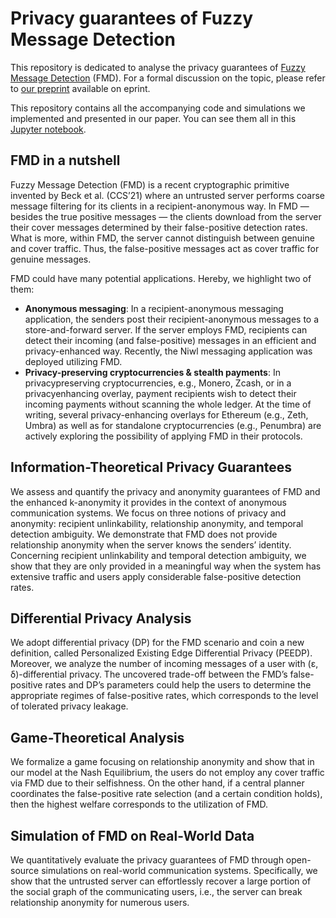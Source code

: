 # Privacy guarantees of Fuzzy Message Detection
This repository is dedicated to analyse the privacy guarantees of [Fuzzy Message Detection](https://eprint.iacr.org/2021/089.pdf) (FMD). For a formal discussion on the topic, please refer to [our preprint](https://eprint.iacr.org/2021/1180.pdf) available on eprint.

This repository contains all the accompanying code and simulations we implemented and presented in our paper. You can see them all in this [Jupyter notebook](https://github.com/seresistvanandras/FMD-analysis/blob/main/src/Analyser.ipynb).

## FMD in a nutshell
Fuzzy Message Detection (FMD) is a recent cryptographic primitive invented by Beck et al. (CCS’21) where an untrusted server performs coarse message filtering for its clients in a recipient-anonymous way. In FMD — besides the true positive messages — the clients download from the server their cover messages determined by their false-positive detection rates. What is more, within FMD, the server cannot distinguish between genuine and cover traffic. Thus, the false-positive messages act as cover traffic for genuine messages.

FMD could have many potential applications. Hereby, we highlight two of them:
 * **Anonymous messaging**: In a recipient-anonymous messaging application, the senders post their recipient-anonymous messages to a store-and-forward server. If the server employs FMD, recipients can detect their incoming (and false-positive) messages in an efficient and privacy-enhanced way. Recently, the Niwl messaging application was deployed utilizing FMD.
 * **Privacy-preserving cryptocurrencies & stealth payments**: In privacypreserving cryptocurrencies, e.g., Monero, Zcash, or in a privacyenhancing overlay, payment recipients wish to detect their incoming payments without scanning the whole ledger. At the time of writing, several privacy-enhancing overlays for Ethereum (e.g., Zeth, Umbra) as well as for standalone cryptocurrencies (e.g., Penumbra) are actively exploring the possibility of applying FMD in their protocols.

## Information-Theoretical Privacy Guarantees
We assess and quantify the privacy and anonymity guarantees of FMD and the enhanced k-anonymity it provides in the context of anonymous communication systems. We focus on three notions of privacy and anonymity: recipient unlinkability, relationship anonymity, and temporal detection ambiguity. We demonstrate that FMD does not provide relationship anonymity when the server knows the senders’ identity. Concerning recipient unlinkability and temporal detection ambiguity, we show that they are only provided in a meaningful way when the system has extensive traffic and users apply considerable false-positive detection rates.

## Differential Privacy Analysis
We adopt differential privacy (DP) for the FMD scenario and coin a new definition, called Personalized Existing Edge Differential Privacy (PEEDP). Moreover, we analyze the number of incoming messages of a user with (ε, δ)-differential privacy. The uncovered trade-off between the FMD’s false-positive rates and DP’s parameters could help the users to determine the appropriate regimes of false-positive rates, which corresponds to the level of tolerated privacy leakage.

## Game-Theoretical Analysis
We formalize a game focusing on relationship anonymity and show that in our model at the Nash Equilibrium, the users do not employ any cover traffic via FMD due to their selfishness. On the other hand, if a central planner coordinates the false-positive rate selection (and a certain condition holds), then the highest welfare corresponds to the utilization of FMD.

## Simulation of FMD on Real-World Data
We quantitatively evaluate the privacy guarantees of FMD through open-source simulations on
real-world communication systems. Specifically, we show that the untrusted
server can effortlessly recover a large portion of the social graph of the communicating users, i.e., the server can break relationship anonymity for numerous users.
